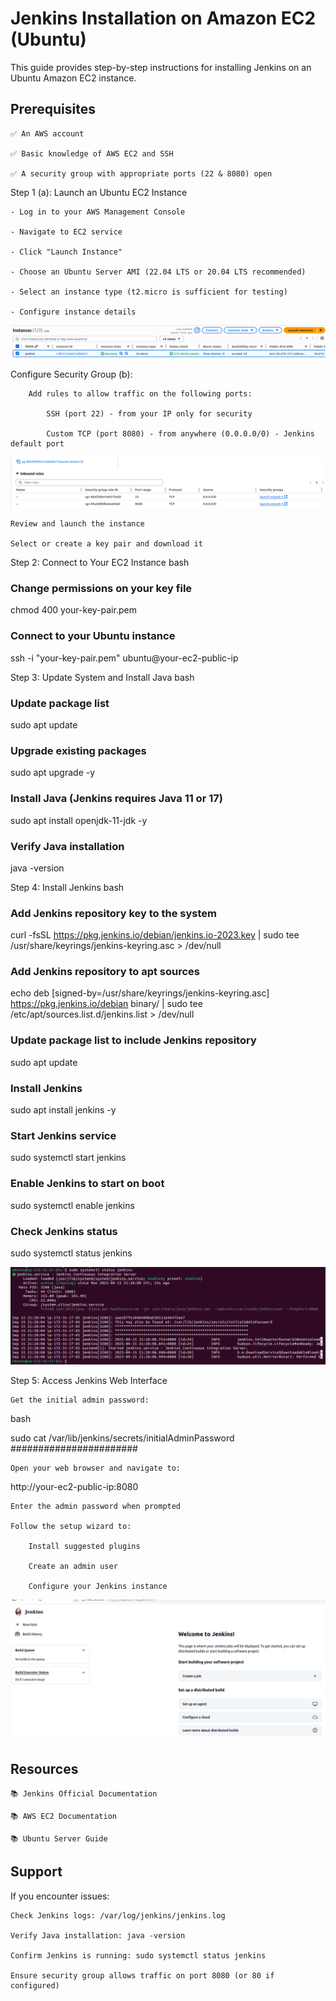 # Jenkins Installation on Amazon EC2 (Ubuntu)

This guide provides step-by-step instructions for installing Jenkins on an Ubuntu Amazon EC2 instance.

## Prerequisites

    ✅ An AWS account

    ✅ Basic knowledge of AWS EC2 and SSH

    ✅ A security group with appropriate ports (22 & 8080) open

Step 1 (a): Launch an Ubuntu EC2 Instance

    - Log in to your AWS Management Console

    - Navigate to EC2 service

    - Click "Launch Instance"

    - Choose an Ubuntu Server AMI (22.04 LTS or 20.04 LTS recommended)

    - Select an instance type (t2.micro is sufficient for testing)

    - Configure instance details 

    
![ec2](./jenk1.png)

Configure Security Group (b):

        Add rules to allow traffic on the following ports:

            SSH (port 22) - from your IP only for security

            Custom TCP (port 8080) - from anywhere (0.0.0.0/0) - Jenkins default port

![sg](./jenk2.png)

    Review and launch the instance

    Select or create a key pair and download it

Step 2: Connect to Your EC2 Instance
bash

### Change permissions on your key file
chmod 400 your-key-pair.pem

### Connect to your Ubuntu instance
ssh -i "your-key-pair.pem" ubuntu@your-ec2-public-ip

Step 3: Update System and Install Java
bash

### Update package list
sudo apt update

### Upgrade existing packages
sudo apt upgrade -y

### Install Java (Jenkins requires Java 11 or 17)
sudo apt install openjdk-11-jdk -y

### Verify Java installation
java -version

Step 4: Install Jenkins
bash

### Add Jenkins repository key to the system
curl -fsSL https://pkg.jenkins.io/debian/jenkins.io-2023.key | sudo tee \
  /usr/share/keyrings/jenkins-keyring.asc > /dev/null

### Add Jenkins repository to apt sources
echo deb [signed-by=/usr/share/keyrings/jenkins-keyring.asc] \
  https://pkg.jenkins.io/debian binary/ | sudo tee \
  /etc/apt/sources.list.d/jenkins.list > /dev/null

### Update package list to include Jenkins repository
sudo apt update

### Install Jenkins
sudo apt install jenkins -y

### Start Jenkins service
sudo systemctl start jenkins

### Enable Jenkins to start on boot
sudo systemctl enable jenkins

### Check Jenkins status
sudo systemctl status jenkins

![jenkins_running](./jenks3.png)


Step 5: Access Jenkins Web Interface

    Get the initial admin password:

bash

sudo cat /var/lib/jenkins/secrets/initialAdminPassword
#######################

    Open your web browser and navigate to:


http://your-ec2-public-ip:8080

    Enter the admin password when prompted

    Follow the setup wizard to:

        Install suggested plugins

        Create an admin user

        Configure your Jenkins instance

![jenkins_running](./jenks4.png)

## Resources

    📚 Jenkins Official Documentation

    📚 AWS EC2 Documentation

    📚 Ubuntu Server Guide

## Support

If you encounter issues:

    Check Jenkins logs: /var/log/jenkins/jenkins.log

    Verify Java installation: java -version

    Confirm Jenkins is running: sudo systemctl status jenkins

    Ensure security group allows traffic on port 8080 (or 80 if configured)